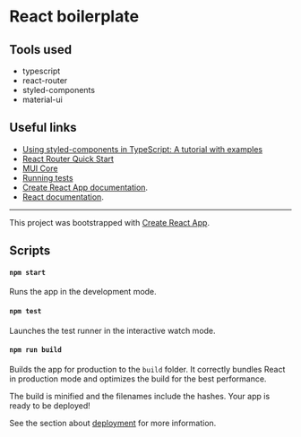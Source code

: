 # React boilerplate

## Tools used

- typescript
- react-router
- styled-components
- material-ui

## Useful links

- [Using styled-components in TypeScript: A tutorial with examples](https://blog.logrocket.com/using-styled-components-in-typescript-a-tutorial-with-examples/)
- [React Router Quick Start](https://v5.reactrouter.com/web/guides/quick-start)
- [MUI Core](https://mui.com/core/)
- [Running tests](https://facebook.github.io/create-react-app/docs/running-tests)
- [Create React App documentation](https://facebook.github.io/create-react-app/docs/getting-started).
- [React documentation](https://reactjs.org/).

---

This project was bootstrapped with [Create React App](https://github.com/facebook/create-react-app).

## Scripts

#### `npm start`

Runs the app in the development mode.

#### `npm test`

Launches the test runner in the interactive watch mode.

#### `npm run build`

Builds the app for production to the `build` folder.
It correctly bundles React in production mode and optimizes the build for the best performance.

The build is minified and the filenames include the hashes.
Your app is ready to be deployed!

See the section about [deployment](https://facebook.github.io/create-react-app/docs/deployment) for more information.
